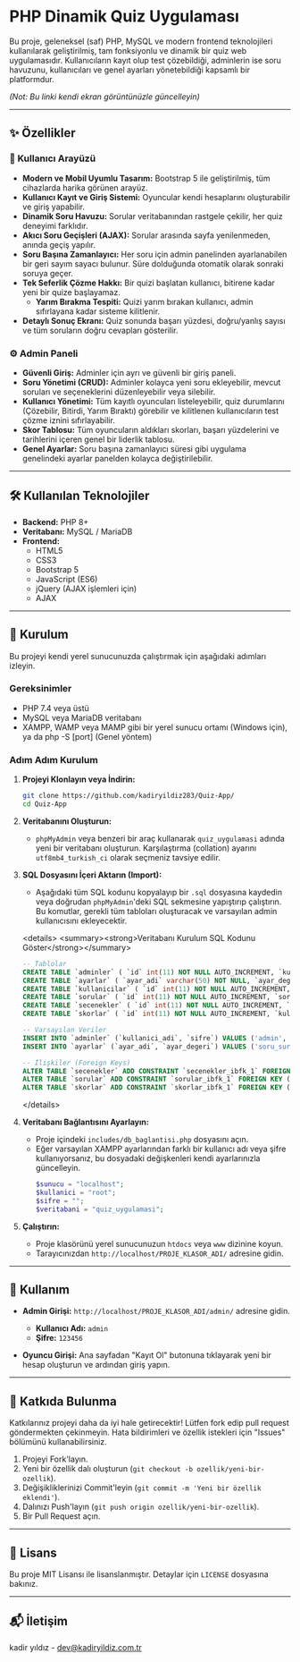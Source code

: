 # PHP Dinamik Quiz Uygulaması

Bu proje, geleneksel (saf) PHP, MySQL ve modern frontend teknolojileri kullanılarak geliştirilmiş, tam fonksiyonlu ve dinamik bir quiz web uygulamasıdır. Kullanıcıların kayıt olup test çözebildiği, adminlerin ise soru havuzunu, kullanıcıları ve genel ayarları yönetebildiği kapsamlı bir platformdur.

 *(Not: Bu linki kendi ekran görüntünüzle güncelleyin)*

-----

## ✨ Özellikler

### 👤 Kullanıcı Arayüzü

  - **Modern ve Mobil Uyumlu Tasarım:** Bootstrap 5 ile geliştirilmiş, tüm cihazlarda harika görünen arayüz.
  - **Kullanıcı Kayıt ve Giriş Sistemi:** Oyuncular kendi hesaplarını oluşturabilir ve giriş yapabilir.
  - **Dinamik Soru Havuzu:** Sorular veritabanından rastgele çekilir, her quiz deneyimi farklıdır.
  - **Akıcı Soru Geçişleri (AJAX):** Sorular arasında sayfa yenilenmeden, anında geçiş yapılır.
  - **Soru Başına Zamanlayıcı:** Her soru için admin panelinden ayarlanabilen bir geri sayım sayacı bulunur. Süre dolduğunda otomatik olarak sonraki soruya geçer.
  - **Tek Seferlik Çözme Hakkı:** Bir quizi başlatan kullanıcı, bitirene kadar yeni bir quize başlayamaz.
      - **Yarım Bırakma Tespiti:** Quizi yarım bırakan kullanıcı, admin sıfırlayana kadar sisteme kilitlenir.
  - **Detaylı Sonuç Ekranı:** Quiz sonunda başarı yüzdesi, doğru/yanlış sayısı ve tüm soruların doğru cevapları gösterilir.

### ⚙️ Admin Paneli

  - **Güvenli Giriş:** Adminler için ayrı ve güvenli bir giriş paneli.
  - **Soru Yönetimi (CRUD):** Adminler kolayca yeni soru ekleyebilir, mevcut soruları ve seçeneklerini düzenleyebilir veya silebilir.
  - **Kullanıcı Yönetimi:** Tüm kayıtlı oyuncuları listeleyebilir, quiz durumlarını (Çözebilir, Bitirdi, Yarım Bıraktı) görebilir ve kilitlenen kullanıcıların test çözme iznini sıfırlayabilir.
  - **Skor Tablosu:** Tüm oyuncuların aldıkları skorları, başarı yüzdelerini ve tarihlerini içeren genel bir liderlik tablosu.
  - **Genel Ayarlar:** Soru başına zamanlayıcı süresi gibi uygulama genelindeki ayarlar panelden kolayca değiştirilebilir.

-----

## 🛠️ Kullanılan Teknolojiler

  * **Backend:** PHP 8+
  * **Veritabanı:** MySQL / MariaDB
  * **Frontend:**
      * HTML5
      * CSS3
      * Bootstrap 5
      * JavaScript (ES6)
      * jQuery (AJAX işlemleri için)
      * AJAX

-----

## 🚀 Kurulum

Bu projeyi kendi yerel sunucunuzda çalıştırmak için aşağıdaki adımları izleyin.

### Gereksinimler

  - PHP 7.4 veya üstü
  - MySQL veya MariaDB veritabanı
  - XAMPP, WAMP veya MAMP gibi bir yerel sunucu ortamı (Windows için), ya da php -S [port] (Genel yöntem)

### Adım Adım Kurulum

1.  **Projeyi Klonlayın veya İndirin:**

    ```bash
    git clone https://github.com/kadiryildiz283/Quiz-App/
    cd Quiz-App
    ```

2.  **Veritabanını Oluşturun:**

      - `phpMyAdmin` veya benzeri bir araç kullanarak `quiz_uygulamasi` adında yeni bir veritabanı oluşturun. Karşılaştırma (collation) ayarını `utf8mb4_turkish_ci` olarak seçmeniz tavsiye edilir.

3.  **SQL Dosyasını İçeri Aktarın (Import):**

      - Aşağıdaki tüm SQL kodunu kopyalayıp bir `.sql` dosyasına kaydedin veya doğrudan `phpMyAdmin`'deki SQL sekmesine yapıştırıp çalıştırın. Bu komutlar, gerekli tüm tabloları oluşturacak ve varsayılan admin kullanıcısını ekleyecektir.

    \<details\>
    \<summary\>\<strong\>Veritabanı Kurulum SQL Kodunu Göster\</strong\>\</summary\>

    ```sql
    -- Tablolar
    CREATE TABLE `adminler` ( `id` int(11) NOT NULL AUTO_INCREMENT, `kullanici_adi` varchar(50) NOT NULL, `sifre` varchar(255) NOT NULL, PRIMARY KEY (`id`), UNIQUE KEY `kullanici_adi` (`kullanici_adi`) ) ENGINE=InnoDB DEFAULT CHARSET=utf8mb4;
    CREATE TABLE `ayarlar` ( `ayar_adi` varchar(50) NOT NULL, `ayar_degeri` varchar(255) NOT NULL, PRIMARY KEY (`ayar_adi`) ) ENGINE=InnoDB DEFAULT CHARSET=utf8mb4;
    CREATE TABLE `kullanicilar` ( `id` int(11) NOT NULL AUTO_INCREMENT, `kullanici_adi` varchar(50) NOT NULL, `email` varchar(100) NOT NULL, `sifre` varchar(255) NOT NULL, `quiz_cozebilir` tinyint(1) NOT NULL DEFAULT 1, `quiz_durumu` tinyint(1) NOT NULL DEFAULT 0 COMMENT '0: Bosta, 1: Quiz Icinde', `kayit_tarihi` timestamp NOT NULL DEFAULT current_timestamp(), PRIMARY KEY (`id`), UNIQUE KEY `kullanici_adi` (`kullanici_adi`), UNIQUE KEY `email` (`email`) ) ENGINE=InnoDB DEFAULT CHARSET=utf8mb4;
    CREATE TABLE `sorular` ( `id` int(11) NOT NULL AUTO_INCREMENT, `soru_metni` text NOT NULL, `dogru_secenek_id` int(11) DEFAULT NULL, PRIMARY KEY (`id`) ) ENGINE=InnoDB DEFAULT CHARSET=utf8mb4;
    CREATE TABLE `secenekler` ( `id` int(11) NOT NULL AUTO_INCREMENT, `soru_id` int(11) NOT NULL, `secenek_metni` varchar(255) NOT NULL, PRIMARY KEY (`id`), KEY `soru_id` (`soru_id`) ) ENGINE=InnoDB DEFAULT CHARSET=utf8mb4;
    CREATE TABLE `skorlar` ( `id` int(11) NOT NULL AUTO_INCREMENT, `kullanici_id` int(11) NOT NULL, `skor` int(11) NOT NULL, `toplam_soru` int(11) NOT NULL, `tarih` timestamp NOT NULL DEFAULT current_timestamp(), PRIMARY KEY (`id`), KEY `kullanici_id` (`kullanici_id`) ) ENGINE=InnoDB DEFAULT CHARSET=utf8mb4;

    -- Varsayılan Veriler
    INSERT INTO `adminler` (`kullanici_adi`, `sifre`) VALUES ('admin', '$2y$10$9xVf3h0n7k/2s.Y.Q8.eW.RABp7f7g/Pz8.C5.aE2.qE8.b.rU6.q');
    INSERT INTO `ayarlar` (`ayar_adi`, `ayar_degeri`) VALUES ('soru_suresi', '20');

    -- İlişkiler (Foreign Keys)
    ALTER TABLE `secenekler` ADD CONSTRAINT `secenekler_ibfk_1` FOREIGN KEY (`soru_id`) REFERENCES `sorular` (`id`) ON DELETE CASCADE ON UPDATE CASCADE;
    ALTER TABLE `sorular` ADD CONSTRAINT `sorular_ibfk_1` FOREIGN KEY (`dogru_secenek_id`) REFERENCES `secenekler` (`id`) ON DELETE SET NULL ON UPDATE CASCADE;
    ALTER TABLE `skorlar` ADD CONSTRAINT `skorlar_ibfk_1` FOREIGN KEY (`kullanici_id`) REFERENCES `kullanicilar` (`id`) ON DELETE CASCADE;
    ```

    \</details\>

4.  **Veritabanı Bağlantısını Ayarlayın:**

      - Proje içindeki `includes/db_baglantisi.php` dosyasını açın.
      - Eğer varsayılan XAMPP ayarlarından farklı bir kullanıcı adı veya şifre kullanıyorsanız, bu dosyadaki değişkenleri kendi ayarlarınızla güncelleyin.
        ```php
        $sunucu = "localhost";
        $kullanici = "root";
        $sifre = ""; 
        $veritabani = "quiz_uygulamasi";
        ```

5.  **Çalıştırın:**

      - Proje klasörünü yerel sunucunuzun `htdocs` veya `www` dizinine koyun.
      - Tarayıcınızdan `http://localhost/PROJE_KLASOR_ADI/` adresine gidin.

-----

## 🚀 Kullanım

  - **Admin Girişi:** `http://localhost/PROJE_KLASOR_ADI/admin/` adresine gidin.

      - **Kullanıcı Adı:** `admin`
      - **Şifre:** `123456`

  - **Oyuncu Girişi:** Ana sayfadan "Kayıt Ol" butonuna tıklayarak yeni bir hesap oluşturun ve ardından giriş yapın.

-----

## 🤝 Katkıda Bulunma

Katkılarınız projeyi daha da iyi hale getirecektir\! Lütfen fork edip pull request göndermekten çekinmeyin. Hata bildirimleri ve özellik istekleri için "Issues" bölümünü kullanabilirsiniz.

1.  Projeyi Fork'layın.
2.  Yeni bir özellik dalı oluşturun (`git checkout -b ozellik/yeni-bir-ozellik`).
3.  Değişikliklerinizi Commit'leyin (`git commit -m 'Yeni bir özellik eklendi'`).
4.  Dalınızı Push'layın (`git push origin ozellik/yeni-bir-ozellik`).
5.  Bir Pull Request açın.

-----

## 📄 Lisans

Bu proje MIT Lisansı ile lisanslanmıştır. Detaylar için `LICENSE` dosyasına bakınız.

-----

## 📬 İletişim

kadir yıldız - dev@kadiryildiz.com.tr
